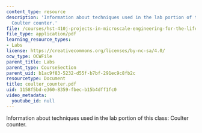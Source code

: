 ```yaml
---
content_type: resource
description: 'Information about techniques used in the lab portion of this class:
  Coulter counter.'
file: /courses/hst-410j-projects-in-microscale-engineering-for-the-life-sciences-spring-2007/1158f5bde3608359fbecb15b4dff1fc0_coulter_counter.pdf
file_type: application/pdf
learning_resource_types:
- Labs
license: https://creativecommons.org/licenses/by-nc-sa/4.0/
ocw_type: OCWFile
parent_title: Labs
parent_type: CourseSection
parent_uid: b1ac9f83-5232-d55f-b7bf-291ec9c8fb2c
resourcetype: Document
title: coulter_counter.pdf
uid: 1158f5bd-e360-8359-fbec-b15b4dff1fc0
video_metadata:
  youtube_id: null
---
```

Information about techniques used in the lab portion of this class: Coulter counter.